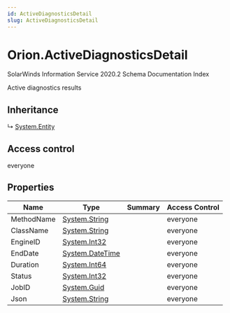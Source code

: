 ```yaml
---
id: ActiveDiagnosticsDetail
slug: ActiveDiagnosticsDetail
---
```


# Orion.ActiveDiagnosticsDetail

SolarWinds Information Service 2020.2 Schema Documentation Index

Active diagnostics results

## Inheritance

↳ [System.Entity](./../System/Entity)

## Access control

everyone

## Properties

| Name | Type | Summary | Access Control |
| ------ | ------ | ------ | ------ |
| MethodName | [System.String](https://docs.microsoft.com/en-us/dotnet/api/system.string) |  | everyone |
| ClassName | [System.String](https://docs.microsoft.com/en-us/dotnet/api/system.string) |  | everyone |
| EngineID | [System.Int32](https://docs.microsoft.com/en-us/dotnet/api/system.int32) |  | everyone |
| EndDate | [System.DateTime](https://docs.microsoft.com/en-us/dotnet/api/system.datetime) |  | everyone |
| Duration | [System.Int64](https://docs.microsoft.com/en-us/dotnet/api/system.int64) |  | everyone |
| Status | [System.Int32](https://docs.microsoft.com/en-us/dotnet/api/system.int32) |  | everyone |
| JobID | [System.Guid](https://docs.microsoft.com/en-us/dotnet/api/system.guid) |  | everyone |
| Json | [System.String](https://docs.microsoft.com/en-us/dotnet/api/system.string) |  | everyone |


